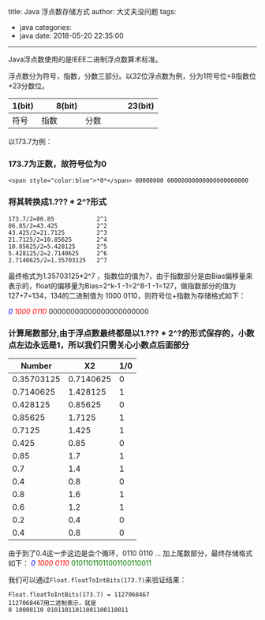 title: Java 浮点数存储方式
author: 大丈夫没问题
tags:
  - java
categories:
  - java
date: 2018-05-20 22:35:00
---
Java浮点数使用的是IEEE二进制浮点数算术标准。

浮点数分为符号，指数，分数三部分。以32位浮点数为例，分为1符号位+8指数位+23分数位。


| 1(bit) |        8(bit) |                     23(bit) |
| --- | --- | --- |
|符号|指数|分数|


以173.7为例：

### 173.7为正数，故符号位为0
    <span style="color:blue">*0*</span> 00000000 00000000000000000000000
    
### 将其转换成1.??? * 2^?形式

```
173.7/2=86.85            2^1
86.85/2=43.425           2^2
43.425/2=21.7125         2^3
21.7125/2=10.85625       2^4
10.85625/2=5.428125      2^5
5.428125/2=2.7140625     2^6
2.7140625/2=1.35703125   2^7
```
最终格式为1.35703125*2^7 ，指数位的值为7，由于指数部分是由Bias偏移量来表示的，float的偏移量为Bias=2^k-1 -1=2^8-1 -1=127，做指数部分的值为127+7=134，134的二进制值为 1000 0110，则符号位+指数为存储格式如下：

<span style="color:blue">*0*</span> <span style="color:red">*1000 0110*</span> 00000000000000000000000


### 计算尾数部分,由于浮点数最终都是以1.??? * 2^?的形式保存的，小数点左边永远是1，所以我们只需关心小数点后面部分

| Number | X2 | 1/0 |
| --- | --- | --- |
| 0.35703125 | 0.7140625 | 0 |
| 0.7140625 | 1.428125 | 1 |
| 0.428125 | 0.85625 | 0 |
| 0.85625 | 1.7125 | 1 |
| 0.7125 | 1.425 | 1 |
| 0.425 | 0.85 | 0 |
| 0.85 | 1.7 | 1 |
| 0.7 | 1.4 | 1 |
| 0.4 | 0.8 | 0 |
| 0.8 | 1.6 | 1 |
| 0.6 | 1.2 | 1 |
| 0.2 | 0.4 | 0 |
| 0.4 | 0.8 | 0 |
    
由于到了0.4这一步这边是会个循环，0110 0110 ...
加上尾数部分，最终存储格式如下：
    <span style="color:blue">*0*</span> <span style="color:red">*1000 0110*</span> <span style="color:green">01011011011001100110011</span>
   
我们可以通过``Float.floatToIntBits(173.7)``来验证结果：

```
Float.floatToIntBits(173.7) = 1127068467
1127068467用二进制表示，就是
0 10000110 01011011011001100110011
```



